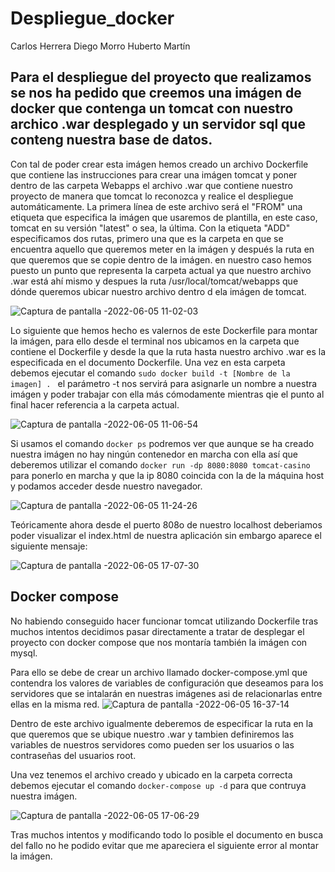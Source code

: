 # Despliegue_docker

Carlos Herrera
Diego Morro
Huberto Martín

## Para el despliegue del proyecto que realizamos se nos ha pedido que creemos una imágen de docker que contenga un tomcat con nuestro archico .war desplegado y un servidor sql que conteng nuestra base de datos.

Con tal de poder crear esta imágen hemos creado un archivo Dockerfile que contiene las instrucciones para crear una imágen tomcat y poner dentro de las carpeta Webapps el archivo .war que contiene nuestro proyecto de manera que tomcat lo reconozca y realice el despliegue automáticamente.
La primera línea de este archivo será el "FROM" una etiqueta que especifica la imágen que usaremos de plantilla, en este caso, tomcat en su versión "latest" o sea, la última.
Con la etiqueta "ADD" especificamos dos rutas, primero una que es la carpeta en que se encuentra aquello que queremos meter en la imágen y después la ruta en que queremos que se copie dentro de la imágen.
en nuestro caso hemos puesto un punto que representa la carpeta actual ya que nuestro archivo .war está ahí mismo y despues la ruta /usr/local/tomcat/webapps que dónde queremos ubicar nuestro archivo dentro d ela imágen de tomcat.

![Captura de pantalla -2022-06-05 11-02-03](https://user-images.githubusercontent.com/91744455/172057474-a7605f84-4c75-4247-ba1d-9acad4dd2ffe.png)


Lo siguiente que hemos hecho es valernos de este Dockerfile para montar la imágen, para ello desde el terminal nos ubicamos en la carpeta que contiene el Dockerfile y desde la que la ruta hasta nuestro archivo .war es la especificada en el documento Dockerfile.
Una vez en esta carpeta debemos ejecutar el comando ``sudo docker build -t [Nombre de la imagen] . `` el parámetro -t nos servirá para asignarle un nombre a nuestra imágen y poder trabajar con ella más cómodamente mientras qie el punto al final hacer referencia a la carpeta actual.

![Captura de pantalla -2022-06-05 11-06-54](https://user-images.githubusercontent.com/91744455/172057834-a286b56d-2990-46cd-8e0e-40a9f7811523.png)

Si usamos el comando ``docker ps`` podremos ver que aunque se ha creado nuestra imágen no hay ningún contenedor en marcha con ella así que deberemos utilizar el comando ``docker run -dp 8080:8080 tomcat-casino`` para ponerlo en marcha y que la ip 8080 coincida con la de la máquina host y podamos acceder desde nuestro navegador.

![Captura de pantalla -2022-06-05 11-24-26](https://user-images.githubusercontent.com/91744455/172057990-5754da85-4082-4d1e-a39b-6c20ae587630.png)


Teóricamente ahora desde el puerto 808o de nuestro localhost deberiamos poder visualizar el index.html de nuestra aplicación sin embargo aparece el siguiente mensaje:

![Captura de pantalla -2022-06-05 17-07-30](https://user-images.githubusercontent.com/91744455/172058035-908754a4-2273-4046-aa8f-b0f1efb1a814.png)

## Docker compose

No habiendo conseguido hacer funcionar tomcat utilizando Dockerfile tras muchos intentos decidimos pasar directamente a tratar de desplegar el proyecto con docker compose que nos montaría también la imágen con mysql.

Para ello se debe de crear un archivo llamado docker-compose.yml que contendra los valores de variables de configuración que deseamos para los servidores que se intalarán en nuestras imágenes asi de relacionarlas entre ellas en la misma red.
![Captura de pantalla -2022-06-05 16-37-14](https://user-images.githubusercontent.com/91744455/172058224-b436eb26-9de0-4b97-a964-d1facf44763d.png)

Dentro de este archivo igualmente deberemos de especificar la ruta en la que queremos que se ubique nuestro .war y tambien definiremos las variables de nuestros servidores como pueden ser los usuarios o las contraseñas del usuarios root.

Una vez tenemos el archivo creado y ubicado en la carpeta correcta debemos ejecutar el comando ``docker-compose up -d`` para que contruya nuestra imágen.

![Captura de pantalla -2022-06-05 17-06-29](https://user-images.githubusercontent.com/91744455/172058352-df537082-1437-4cb1-bff7-2530ed36b438.png)


Tras muchos intentos y modificando todo lo posible el documento en busca del fallo no he podido evitar que me apareciera el siguiente error al montar la imágen.






